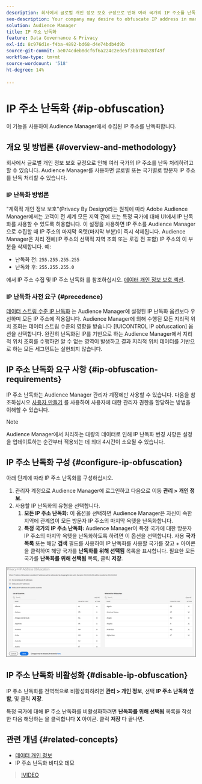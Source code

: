 ```yaml
---
description: 회사에서 글로벌 개인 정보 보호 규정으로 인해 여러 국가의 IP 주소를 난독 처리하려고 할 수 있습니다. Audience Manager를 사용하면 글로벌 또는 국가별로 방문자 IP 주소를 난독 처리할 수 있습니다.
seo-description: Your company may desire to obfuscate IP address in many countries due to global privacy regulations. Audience Manager allows you to obfuscate visitor IP addresses on a global or country-by-country basis.
solution: Audience Manager
title: IP 주소 난독화
feature: Data Governance & Privacy
exl-id: 8c976d1e-f4ba-4892-bd68-d4e74bdb4d9b
source-git-commit: ae074cdeb8dcf6f6a224c2ede5f3bb704b28f49f
workflow-type: tm+mt
source-wordcount: '518'
ht-degree: 14%

---
```


# IP 주소 난독화 {#ip-obfuscation}

이 기능을 사용하여 Audience Manager에서 수집된 IP 주소를 난독화합니다.

## 개요 및 방법론 {#overview-and-methodology}

회사에서 글로벌 개인 정보 보호 규정으로 인해 여러 국가의 IP 주소를 난독 처리하려고 할 수 있습니다. Audience Manager를 사용하면 글로벌 또는 국가별로 방문자 IP 주소를 난독 처리할 수 있습니다.

### IP 난독화 방법론

&quot;계획적 개인 정보 보호&quot;(Privacy By Design)라는 원칙에 따라 Adobe Audience Manager에서는 고객이 전 세계 모든 지역 간에 또는 특정 국가에 대해 UI에서 IP 난독화를 사용할 수 있도록 허용합니다. 이 설정을 사용하면 IP 주소를 Audience Manager으로 수집할 때 IP 주소의 마지막 옥텟(마지막 부분)이 즉시 삭제됩니다. Audience Manager은 처리 전에(IP 주소의 선택적 지역 조회 또는 로깅 전 포함) IP 주소의 이 부분을 삭제합니다. 예:

* 난독화 전: `255.255.255.255`
* 난독화 후: `255.255.255.0`

에서 IP 주소 수집 및 IP 주소 난독화 를 참조하십시오. [데이터 개인 정보 보호 섹션](/help/using/overview/data-security-and-privacy/data-privacy.md).

### IP 난독화 사전 요구 {#precedence}

[데이터 스트림 수준 IP 난독화](https://experienceleague.adobe.com/docs/experience-platform/edge/datastreams/configure.html?lang=en#create) 는 Audience Manager에 설정된 IP 난독화 옵션보다 우선하며 모든 IP 주소에 적용됩니다. Audience Manager에 의해 수행된 모든 지리적 위치 조회는 데이터 스트림 수준의 영향을 받습니다 [!UICONTROL IP obfuscation] 옵션을 선택합니다. 완전히 난독화된 IP를 기반으로 하는 Audience Manager에서 지리적 위치 조회를 수행하면 알 수 없는 영역이 발생하고 결과 지리적 위치 데이터를 기반으로 하는 모든 세그먼트는 실현되지 않습니다.

## IP 주소 난독화 요구 사항 {#ip-obfuscation-requirements}

IP 주소 난독화는 Audience Manager 관리자 계정에만 사용할 수 있습니다. 다음을 참조하십시오 [사용자 만들기](/help/using/features/administration/administration-overview.md#create-users) 를 사용하여 사용자에 대한 관리자 권한을 할당하는 방법을 이해할 수 있습니다.

>[!NOTE]
>
> Audience Manager에서 처리하는 대량의 데이터로 인해 IP 난독화 변경 사항은 설정을 업데이트하는 순간부터 적용되는 데 최대 4시간이 소요될 수 있습니다.

## IP 주소 난독화 구성 {#configure-ip-obfuscation}

아래 단계에 따라 IP 주소 난독화를 구성하십시오.

1. 관리자 계정으로 Audience Manager에 로그인하고 다음으로 이동 **관리 > 개인 정보**.
2. 사용할 IP 난독화의 유형을 선택합니다.
   1. **모든 IP 주소 난독화:** 이 옵션을 선택하면 Audience Manager은 자신이 속한 지역에 관계없이 모든 방문자 IP 주소의 마지막 옥텟을 난독화합니다.
   2. **특정 국가의 IP 주소 난독화:** Audience Manager이 특정 국가에 대한 방문자 IP 주소의 마지막 옥텟을 난독화하도록 하려면 이 옵션을 선택합니다. 사용 **국가 목록** 또는 해당 **검색** 필드를 사용하여 IP 난독화를 사용할 국가를 찾고 + 아이콘을 클릭하여 해당 국가를 **난독화를 위해 선택됨** 목록을 표시합니다. 필요한 모든 국가를 **난독화를 위해 선택됨** 목록, 클릭 **저장**.

![](assets/ip-obfuscation.png)

## IP 주소 난독화 비활성화 {#disable-ip-obfuscation}

IP 주소 난독화를 전역적으로 비활성화하려면 **관리 > 개인 정보**, 선택 **IP 주소 난독화 안 함**, 및 클릭 **저장**.

특정 국가에 대해 IP 주소 난독화를 비활성화하려면 **난독화를 위해 선택됨** 목록을 작성한 다음 해당하는 을 클릭합니다 **X** 아이콘. 클릭 **저장** 다 끝나면.

## 관련 개념 {#related-concepts}

* [데이터 개인 정보](/help/using/overview/data-security-and-privacy/data-privacy.md)
* IP 주소 난독화 비디오 데모
>[!VIDEO](https://video.tv.adobe.com/v/27218/)
